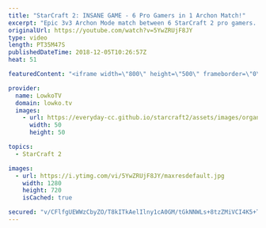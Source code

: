 ```yaml
---
title: "StarCraft 2: INSANE GAME - 6 Pro Gamers in 1 Archon Match!"
excerpt: "Epic 3v3 Archon Mode match between 6 StarCraft 2 pro gamers. Subscribe for more videos: http://lowko.tv/youtube Epic Zerg vs Zerg match: https://goo.gl/E9r57B  Lambo recently send me this epic replay of a match played between 6 pro gamers at the same time in one game of Archon Mode. In this game we see"
originalUrl: https://youtube.com/watch?v=5YwZRUjF8JY
type: video
length: PT35M47S
publishedDateTime: 2018-12-05T10:26:57Z
heat: 51

featuredContent: "<iframe width=\"800\" height=\"500\" frameborder=\"0\" src=\"https://www.youtube.com/embed/5YwZRUjF8JY\" allow=\"accelerometer; autoplay; encrypted-media; gyroscope; picture-in-picture\" allowfullscreen></iframe>"

provider:
  name: LowkoTV
  domain: lowko.tv
  images:
    - url: https://everyday-cc.github.io/starcraft2/assets/images/organizations/lowko.tv-50x50.jpg
      width: 50
      height: 50

topics:
  - StarCraft 2

images:
  - url: https://i.ytimg.com/vi/5YwZRUjF8JY/maxresdefault.jpg
    width: 1280
    height: 720
    isCached: true

secured: "v/CFlfgUEWWzCbyZO/T8kITkAelIlny1cA0GM/tGkNNWLs+8tzZMiVCI4K5+T/yReeRC7CEAx/zl0fomXrUFjtxcU1Qw2IM9IfdUa3b6KsMXbF5MejdWoMnHSTuk2bInmbB7+v0dmIegRVUyqML98RtGi5iW4062wHVAOw/3fv7h/hwEBS/2Ej4O559n4TM8u+cH1rztN9FIVR5XkoevHIDgJfT1KKmvR8MONPJ/gxyb5WTl3M/ZYsK8AltOfG6BHFRIDqRTjFyANAxwt+4saomuh0AlvDHy81qm3hn1XlVh7f5KYUZC1OqvLycleFbrYYVB9b6im3qifL9tgqExa+P5kDyHBs24iTANZfD3qJi7I7XDdW8rZAaAvcl0H9NyjgO6uSGM0wgnov8eMwojSkhjdDjgZRE/shhiMPGdwdCvhJ4EjB96VBLy6tcQKTw6;OtqzGES9be5E6VB5QtCgQQ=="
---
```


